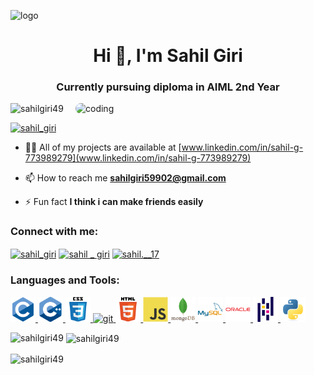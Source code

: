 ![logo](https://github.com/Sahilgiri49/Sahilgiri49/blob/main/background.png)
<h1 align="center">Hi 👋, I'm Sahil Giri</h1>
<h3 align="center">Currently pursuing diploma in AIML 2nd Year</h3>

<img style="border-radius:20px;" align="right" alt="coding" width="400" src="https://camo.githubusercontent.com/2366b34bb903c09617990fb5fff4622f3e941349e846ddb7e73df872a9d21233/68747470733a2f2f63646e2e6472696262626c652e636f6d2f75736572732f3733303730332f73637265656e73686f74732f363538313234332f6176656e746f2e676966">

<p align="left"> <img src="https://komarev.com/ghpvc/?username=sahilgiri49&label=Profile%20views&color=0e75b6&style=flat" alt="sahilgiri49" /> </p>

<p align="left"> <a href="https://twitter.com/sahil_giri" target="blank"><img src="https://img.shields.io/twitter/follow/sahil_giri?logo=twitter&style=for-the-badge" alt="sahil_giri" /></a> </p>

- 👨‍💻 All of my projects are available at [www.linkedin.com/in/sahil-g-773989279](www.linkedin.com/in/sahil-g-773989279)

- 📫 How to reach me **sahilgiri59902@gmail.com**

- ⚡ Fun fact **I think i can make friends easily**

<h3 align="left">Connect with me:</h3>
<p align="left">
<a href="https://twitter.com/sahil_giri" target="blank"><img align="center" src="https://raw.githubusercontent.com/rahuldkjain/github-profile-readme-generator/master/src/images/icons/Social/twitter.svg" alt="sahil_giri" height="30" width="40" /></a>
<a href="https://linkedin.com/in/sahil _ giri" target="blank"><img align="center" src="https://raw.githubusercontent.com/rahuldkjain/github-profile-readme-generator/master/src/images/icons/Social/linked-in-alt.svg" alt="sahil _ giri" height="30" width="40" /></a>
<a href="https://instagram.com/sahil.__17" target="blank"><img align="center" src="https://raw.githubusercontent.com/rahuldkjain/github-profile-readme-generator/master/src/images/icons/Social/instagram.svg" alt="sahil.__17" height="30" width="40" /></a>
</p>

<h3 align="left">Languages and Tools:</h3>
<p align="left"> <a href="https://www.cprogramming.com/" target="_blank" rel="noreferrer"> <img src="https://raw.githubusercontent.com/devicons/devicon/master/icons/c/c-original.svg" alt="c" width="40" height="40"/> </a> <a href="https://www.w3schools.com/cpp/" target="_blank" rel="noreferrer"> <img src="https://raw.githubusercontent.com/devicons/devicon/master/icons/cplusplus/cplusplus-original.svg" alt="cplusplus" width="40" height="40"/> </a> <a href="https://www.w3schools.com/css/" target="_blank" rel="noreferrer"> <img src="https://raw.githubusercontent.com/devicons/devicon/master/icons/css3/css3-original-wordmark.svg" alt="css3" width="40" height="40"/> </a> <a href="https://git-scm.com/" target="_blank" rel="noreferrer"> <img src="https://www.vectorlogo.zone/logos/git-scm/git-scm-icon.svg" alt="git" width="40" height="40"/> </a> <a href="https://www.w3.org/html/" target="_blank" rel="noreferrer"> <img src="https://raw.githubusercontent.com/devicons/devicon/master/icons/html5/html5-original-wordmark.svg" alt="html5" width="40" height="40"/> </a> <a href="https://developer.mozilla.org/en-US/docs/Web/JavaScript" target="_blank" rel="noreferrer"> <img src="https://raw.githubusercontent.com/devicons/devicon/master/icons/javascript/javascript-original.svg" alt="javascript" width="40" height="40"/> </a> <a href="https://www.mongodb.com/" target="_blank" rel="noreferrer"> <img src="https://raw.githubusercontent.com/devicons/devicon/master/icons/mongodb/mongodb-original-wordmark.svg" alt="mongodb" width="40" height="40"/> </a> <a href="https://www.mysql.com/" target="_blank" rel="noreferrer"> <img src="https://raw.githubusercontent.com/devicons/devicon/master/icons/mysql/mysql-original-wordmark.svg" alt="mysql" width="40" height="40"/> </a> <a href="https://www.oracle.com/" target="_blank" rel="noreferrer"> <img src="https://raw.githubusercontent.com/devicons/devicon/master/icons/oracle/oracle-original.svg" alt="oracle" width="40" height="40"/> </a> <a href="https://pandas.pydata.org/" target="_blank" rel="noreferrer"> <img src="https://raw.githubusercontent.com/devicons/devicon/2ae2a900d2f041da66e950e4d48052658d850630/icons/pandas/pandas-original.svg" alt="pandas" width="40" height="40"/> </a> <a href="https://www.python.org" target="_blank" rel="noreferrer"> <img src="https://raw.githubusercontent.com/devicons/devicon/master/icons/python/python-original.svg" alt="python" width="40" height="40"/> </a> </p>

<p><img align="left" src="https://github-readme-stats.vercel.app/api/top-langs?username=sahilgiri49&show_icons=true&locale=en&layout=compact" alt="sahilgiri49" /></p>

<p>&nbsp;<img align="center" src="https://github-readme-stats.vercel.app/api?username=sahilgiri49&show_icons=true&locale=en" alt="sahilgiri49" /></p>

<p><img align="center" src="https://github-readme-streak-stats.herokuapp.com/?user=sahilgiri49&" alt="sahilgiri49" /></p>
